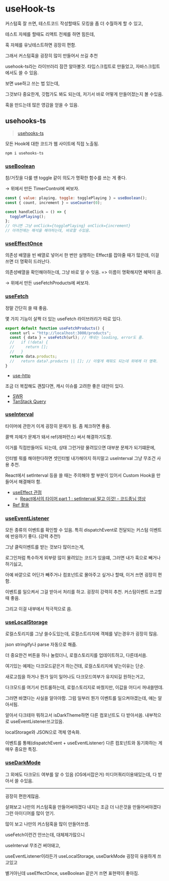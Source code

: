 # useHook-ts

커스텀훅 잘 쓰면, 테스트코드 작성할때도 모킹을 좀 더 수월하게 할 수 있고,

테스트 자체를 할때도 리액트 전체를 하면 힘든데,

훅 자체를 유닛테스트하면 굉장히 편함.

그래서 커스텀훅을 굉장히 많이 만들어서 쓰길 추천

usehook-ts라는 라이브러리 잠깐 알아볼것.
타입스크립트로 만들었고, 자바스크립트에서도 쓸 수 있음.

보면 use하고 쓰는 법 있는데,

그것보다 중요한게, 깃헙가도 봐도 되는데, 저기서 바로 어떻게 만들어졌는지 볼 수있음.

훅을 만드는데 많은 영감을 얻을 수 있음.

## usehooks-ts

> [usehooks-ts](https://usehooks-ts.com/)

모든 Hook에 대한 코드가 웹 사이트에 직접 노출됨.

```bash
npm i usehooks-ts
```

### [useBoolean](https://usehooks-ts.com/react-hook/use-boolean)

참/거짓을 다룰 땐 toggle 같이 의도가 명확한 함수를 쓰는 게 좋다.

→ 위에서 만든 TimerControl에 써보자.

```js
const { value: playing, toggle: togglePlaying } = useBoolean();
const { count, increment } = useCounter(0);

const handleClick = () => {
  togglePlaying();
};
// 아니면 그냥 onClick={togglePlaying} onClick={increment}
// 아까전에는 해석을 해야하는데, 바로할 수있음.
```

### [useEffectOnce](https://usehooks-ts.com/react-hook/use-effect-once)

의존성 배열을 빈 배열로 넣어서 한 번만 실행하는 Effect를 잡아줄 때가 많은데, 이걸 쓰면 더 명확히 드러난다.

의존성배열을 확인해야하는데, 그냥 바로 알 수 잇음. => 이름이 명확해지면 혜택이 큼.

→ 위에서 만든 useFetchProducts에 써보자.

### [useFetch](https://usehooks-ts.com/react-hook/use-fetch)

정말 간단히 쓸 때 좋음.

몇 가지 기능이 살짝 더 있는 useFetch 라이브러리가 따로 있다.

```js
export default function useFetchProducts() {
  const url = "http://localhost:3000/products";
  const { data } = useFetch(url); // 얘네는 loading, error도 줌.
  //   if (!data) {
  //     return [];
  //   }
  return data.products;
  //   return data?.products || []; // 이렇게 해줘도 되는데 위에께 더 명확.
}
```

- [use-http](https://use-http.com/)

조금 더 복잡해도 괜찮다면, 캐시 이슈를 고려한 좋은 대안이 있다.

- [SWR](https://swr.vercel.app/ko)
- [TanStack Query](https://tanstack.com/query)

### [useInterval](https://usehooks-ts.com/react-hook/use-interval)

타이머에 관한거 이게 굉장히 문제가 됨. 좀 체크하면 좋음.

콜백 자체가 문제가 돼서 ref(래퍼런스) 써서 해결하기도함.

이거를 직접만들어도 되는데, 상태 그런거랑 물려있으면 대부분 문제가 되기떄문에,

인터벌 뭐를 해야한다하면 셋인터벌 내가해야지 하지말고 useInterval 그냥 무조건 사용 추천.

React에서 setInterval 등을 쓸 때는 주의해야 할 부분이 있어서 Custom Hook을 만들어서 해결해야 함.

- [useEffect 관점](https://overreacted.io/ko/a-complete-guide-to-useeffect/)
  - [React에서의 타이머 part 1 : setInterval 말고 이것! - 코드종님 영상](https://youtu.be/2tUdyY5uBSw)
- [Ref 활용](https://overreacted.io/making-setinterval-declarative-with-react-hooks/)

### [useEventListener](https://usehooks-ts.com/react-hook/use-event-listener)

모든 종류의 이벤트를 확인할 수 있음. 특히 dispatchEvent로 전달되는 커스텀 이벤트에 반응하기 좋다. (강력 추천!)

그냥 클릭이벤트를 받는 것보다 많이쓰는게,

로그인처럼 특수하게 외부랑 많이 물려있는 코드가 있을떄, 그러면 내가 훅으로 빼거나 하기싫고,

아예 바깥으로 어딘가 빼주거나 컴포넌트로 몰아주고 싶거나 할때, 이거 쓰면 굉장히 편함.

이벤트를 일으켜서 그걸 받아서 처리를 하고. 굉장히 강력히 추천. 커스텀이벤트 쓰고할때 좋음.

그리고 이걸 내부에서 적극적으로 씀.

### [useLocalStorage](https://usehooks-ts.com/react-hook/use-local-storage)

로컬스토리지를 그냥 쓸수도있는데, 로컬스트리지에 객체를 넣는경우가 굉장히 많음.

json stringify나 parse 자동으로 해줌.

더 중요한건 버튼을 하나 눌렀더니, 로컬스토리지를 업데이트하고, 다른데서씀.

여기있는 예제는 다크모드같은거 하는건데, 로컬스토리지에 넣는이유는 단순.

새로고침을 하거나 뭔가 일이 일어나도 다크모드여부가 유지되길 원하는거고,

다크모드를 여기서 컨트롤하는데, 로컬스토리지로 바꿨지만, 이값을 어디서 꺼내쓸텐데.

그러면 바꼈다는 사실을 알아야함. 그럼 일부러 뭔가 이벤트를 일으켜야겠는데, 얘는 알아서됨.

알아서 다크테마 뭐하고서 isDarkTheme하면 다른 컴포넌트도 다 받아서씀. 내부적으로 useEventListener쓰고있음.

localStorage와 JSON으로 객체 영속화.

이벤트를 통해(dispatchEvent + useEventListener) 다른 컴포넌트와 동기화하는 게 매우 중요한 특징.

### [useDarkMode](https://usehooks-ts.com/react-hook/use-dark-mode)

그 외에도 다크모드 여부를 알 수 있음 (OS에서잡은거) 미디어쿼리이용돼있는데, 다 받아서 쓸 수있음.

---

굉장히 편한게많음.

살펴보고 나만의 커스텀훅을 만들어써야겠다 내지는 조금 더 나은것을 만들어써야겠다 그런 아이디어를 많이 얻기.

많이 보고 나만의 커스텀훅을 많이 만들어쓰셈.

useFetch이런건 안쓰는데, 대체제가많으니

useInterval 무조건 써야돼고,

useEventListener이라든가 useLocalStorage, useDarkMode 굉장히 유용하게 쓰고있고

별거아닌데 useEffectOnce, useBoolean 같은거 쓰면 표현력이 좋아짐.
